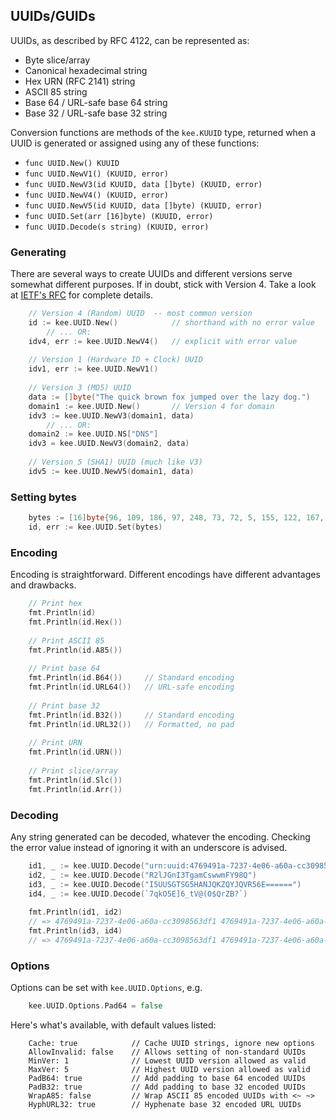 ## UUIDs/GUIDs
UUIDs, as described by RFC 4122, can be represented as:
- Byte slice/array
- Canonical hexadecimal string
- Hex URN (RFC 2141) string
- ASCII 85 string
- Base 64 / URL-safe base 64 string
- Base 32 / URL-safe base 32 string

Conversion functions are methods of the `kee.KUUID` type, returned when a UUID is generated or assigned using any of these functions:

- `func UUID.New() KUUID`
- `func UUID.NewV1() (KUUID, error)`
- `func UUID.NewV3(id KUUID, data []byte) (KUUID, error)`
- `func UUID.NewV4() (KUUID, error)`
- `func UUID.NewV5(id KUUID, data []byte) (KUUID, error)`
- `func UUID.Set(arr [16]byte) (KUUID, error)`
- `func UUID.Decode(s string) (KUUID, error)`

### Generating
There are several ways to create UUIDs and different versions serve somewhat different purposes. If in doubt, stick with Version 4. Take a look at [IETF's RFC](http://www.ietf.org/rfc/rfc4122.txt) for complete details.
```go
    // Version 4 (Random) UUID  -- most common version
    id := kee.UUID.New()            // shorthand with no error value
        // ... OR:
    idv4, err := kee.UUID.NewV4()   // explicit with error value
    
    // Version 1 (Hardware ID + Clock) UUID
    idv1, err := kee.UUID.NewV1()
    
    // Version 3 (MD5) UUID
    data := []byte("The quick brown fox jumped over the lazy dog.")
    domain1 := kee.UUID.New()       // Version 4 for domain
    idv3 := kee.UUID.NewV3(domain1, data) 
        // ... OR:
    domain2 := kee.UUID.NS["DNS"]
    idv3 = kee.UUID.NewV3(domain2, data)
    
    // Version 5 (SHA1) UUID (much like V3)
    idv5 := kee.UUID.NewV5(domain1, data)
```
### Setting bytes
```go
    bytes := [16]byte{96, 109, 186, 97, 248, 73, 72, 5, 155, 122, 167, 157, 88, 212, 217, 94}
    id, err := kee.UUID.Set(bytes)
```
### Encoding
Encoding is straightforward. Different encodings have different advantages and drawbacks.
```go
    // Print hex
    fmt.Println(id)
    fmt.Println(id.Hex())
    
    // Print ASCII 85
    fmt.Println(id.A85())
    
    // Print base 64
    fmt.Println(id.B64())     // Standard encoding
    fmt.Println(id.URL64())   // URL-safe encoding
    
    // Print base 32
    fmt.Println(id.B32())     // Standard encoding
    fmt.Println(id.URL32())   // Formatted, no pad
    
    // Print URN
    fmt.Println(id.URN()) 
    
    // Print slice/array
    fmt.Println(id.Slc())
    fmt.Println(id.Arr()) 
```
### Decoding
Any string generated can be decoded, whatever the encoding. Checking the error value instead of ignoring it with an underscore is advised.
```go
    id1, _ := kee.UUID.Decode("urn:uuid:4769491a-7237-4e06-a60a-cc3098563df1")
    id2, _ := kee.UUID.Decode("R2lJGnI3TgamCswwmFY98Q")
    id3, _ := kee.UUID.Decode("I5UUSGTSG5HANJQKZQYJQVR56E======")
    id4, _ := kee.UUID.Decode(`7qkO5E]6_tV@(O$QrZB?`)
    
    fmt.Println(id1, id2)
    // => 4769491a-7237-4e06-a60a-cc3098563df1 4769491a-7237-4e06-a60a-cc3098563df1
    fmt.Println(id3, id4)
    // => 4769491a-7237-4e06-a60a-cc3098563df1 4769491a-7237-4e06-a60a-cc3098563df1
```
### Options
Options can be set with  `kee.UUID.Options`, e.g.

```go
    kee.UUID.Options.Pad64 = false
```
Here's what's available, with default values listed:
```
    Cache: true            // Cache UUID strings, ignore new options
    AllowInvalid: false    // Allows setting of non-standard UUIDs
    MinVer: 1              // Lowest UUID version allowed as valid
    MaxVer: 5              // Highest UUID version allowed as valid
    PadB64: true           // Add padding to base 64 encoded UUIDs
    PadB32: true           // Add padding to base 32 encoded UUIDs
    WrapA85: false         // Wrap ASCII 85 encoded UUIDs with <~ ~>
    HyphURL32: true        // Hyphenate base 32 encoded URL UUIDs
```